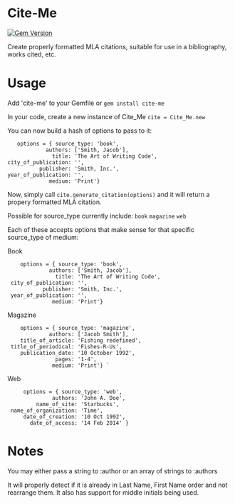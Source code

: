 Cite-Me
======
[![Gem Version](https://badge.fury.io/rb/cite-me.png)](http://badge.fury.io/rb/cite-me)

Create properly formatted MLA citations, suitable for use in a bibliography, works cited, etc.


Usage
=====
Add 'cite-me' to your Gemfile or `gem install cite-me`

In your code, create a new instance of Cite_Me `cite = Cite_Me.new`

You can now build a hash of options to pass to it:

       options = { source_type: 'book',
                authors: ['Smith, Jacob'],
                  title: 'The Art of Writing Code',
    city_of_publication: '',
              publisher: 'Smith, Inc.',
    year_of_publication: '',
                 medium: 'Print'}

Now, simply call `cite.generate_citation(options)` and it will return a propery formatted MLA citation.

Possible for source_type currently include:
`book`
`magazine`
`web`

Each of these accepts options that make sense for that specific source_type of medium:

Book

        options = { source_type: 'book',
                 authors: ['Smith, Jacob'],
                   title: 'The Art of Writing Code',
     city_of_publication: '',
               publisher: 'Smith, Inc.',
     year_of_publication: '',
                  medium: 'Print'}

Magazine

        options = { source_type: 'magazine',
                 authors: ['Jacob Smith'],
        title_of_article: 'Fishing redefined',
     title_of_periodical: 'Fishes-R-Us',
        publication_date: '10 October 1992',
                   pages: '1-4',
                  medium: 'Print'} `

Web

         options = { source_type: 'web',
                  authors: 'John A. Doe',
             name_of_site: 'Starbucks',
     name_of_organization: 'Time',
         date_of_creation: '10 Oct 1992',
           date_of_access: '14 Feb 2014' }

Notes
=====
You may either pass a string to :author or an array of strings to :authors

It will properly detect if it is already in Last Name, First Name order and not rearrange them. It also has support for middle initials being used.

